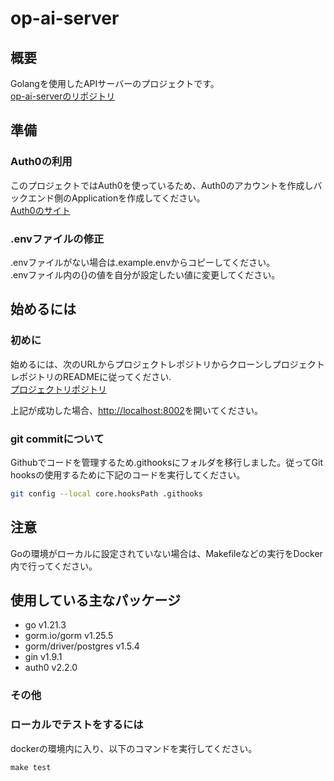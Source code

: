 # op-ai-server

## 概要

Golangを使用したAPIサーバーのプロジェクトです。  
[op-ai-serverのリポジトリ](https://github.com/Lee266/op-ai-server)

## 準備

### Auth0の利用

このプロジェクトではAuth0を使っているため、Auth0のアカウントを作成しバックエンド側のApplicationを作成してください。  
[Auth0のサイト](https://auth0.com/)

### .envファイルの修正

.envファイルがない場合は.example.envからコピーしてください。  
.envファイル内の{}の値を自分が設定したい値に変更してください。

## 始めるには

### 初めに

始めるには、次のURLからプロジェクトレポジトリからクローンしプロジェクトレポジトリのREADMEに従ってください.  
[プロジェクトリポジトリ](https://github.com/Lee266/op-ai-monorepo)

上記が成功した場合、<http://localhost:8002>を開いてください。

### git commitについて

Githubでコードを管理するため.githooksにフォルダを移行しました。従ってGit hooksの使用するために下記のコードを実行してください。

```sh
git config --local core.hooksPath .githooks
```

## 注意

Goの環境がローカルに設定されていない場合は、Makefileなどの実行をDocker内で行ってください。

## 使用している主なパッケージ

- go v1.21.3
- gorm.io/gorm v1.25.5
- gorm/driver/postgres v1.5.4
- gin v1.9.1
- auth0 v2.2.0

### その他

### ローカルでテストをするには

dockerの環境内に入り、以下のコマンドを実行してください。

```docker
make test
```
